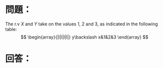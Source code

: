 # 問題：
The r.v $X$ and $Y$ take on the values 1, 2 and 3, as indicated in the following table:
$$
\begin{array}{|l|l|l|l|}
y\backslash x&1&2&3
\end{array}
$$
# 回答：